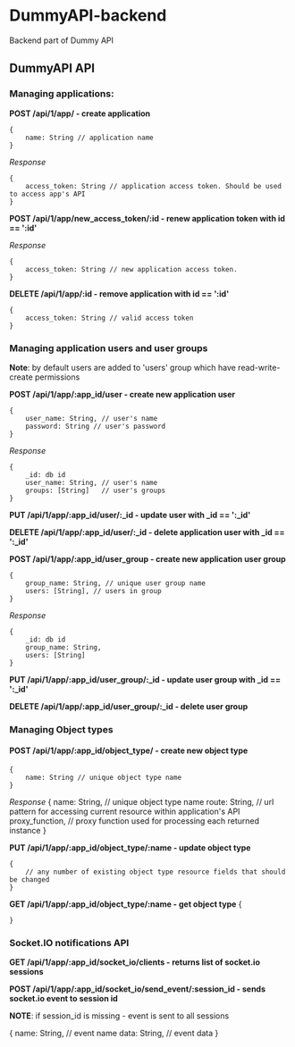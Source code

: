 DummyAPI-backend
================

Backend part of Dummy API


## DummyAPI API

### Managing applications:


**POST /api/1/app/  - create application**

    {
        name: String // application name
    }

*Response*

    {
        access_token: String // application access token. Should be used to access app's API
    }

**POST /api/1/app/new_access_token/:id - renew application token with id == ':id'**

*Response*

    {
        access_token: String // new application access token.
    }


**DELETE /api/1/app/:id - remove application with id == ':id'**

    {
        access_token: String // valid access token
    }


### Managing application users and user groups

 **Note**: by default users are added to 'users' group which have read-write-create permissions

**POST /api/1/app/:app_id/user - create new application user**

    {
        user_name: String, // user's name
        password: String // user's password
    }

*Response*

    {
        _id: db id
        user_name: String, // user's name
        groups: [String]   // user's groups
    }

**PUT /api/1/app/:app_id/user/:_id - update user with _id == ':_id'**

**DELETE /api/1/app/:app_id/user/:_id - delete application user with _id == ':_id'**


**POST /api/1/app/:app_id/user_group - create new application user group**

    {
        group_name: String, // unique user group name
        users: [String], // users in group
    }

*Response*

    {
        _id: db id
        group_name: String,
        users: [String]
    }

**PUT /api/1/app/:app_id/user_group/:_id - update user group with _id == ':_id'**

**DELETE /api/1/app/:app_id/user_group/:_id - delete user group**


### Managing Object types

#### POST /api/1/app/:app_id/object_type/ - create new object type

    {
        name: String // unique object type name
    }

*Response*
    {
        name: String, // unique object type name
        route: String, // url pattern for accessing current resource within application's API
        proxy_function, // proxy function used for processing each returned instance
    }

**PUT /api/1/app/:app_id/object_type/:name - update object type**

    {
        // any number of existing object type resource fields that should be changed
    }


**GET /api/1/app/:app_id/object_type/:name - get object type**
    {


    }

### Socket.IO notifications API

**GET /api/1/app/:app_id/socket_io/clients - returns list of socket.io sessions**

**POST /api/1/app/:app_id/socket_io/send_event/:session_id - sends socket.io event to session id**

  **NOTE**: if session_id is missing - event is sent to all sessions

  {
    name: String, // event name
    data: String, // event data
  }


